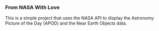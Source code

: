 ### From NASA With Love 

This is a simple project that uses the NASA API to display the Astronomy Picture of the Day (APOD) and the Near Earth Objects data.
